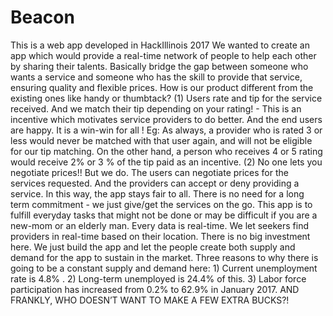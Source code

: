 # Beacon
This is a web app developed in HackIllinois 2017
We wanted to create an app which would provide a real-time network of people to help each other by sharing their talents.
Basically bridge the gap between someone who wants a service and someone who has the skill to provide that service, 
ensuring quality and flexible prices.
How is our product different from the existing ones like handy or thumbtack?
(1) Users rate and tip for the service received. And we match their tip depending on your rating! - This is an incentive which motivates service providers to do better. And the end users are happy. It is a win-win for all ! Eg: As always, a provider who is rated 3 or less would never be matched with that user again, and will not be eligible for our  tip matching. On the other hand, a person who receives 4 or 5 rating would receive 2% or 3 % of the tip paid as an incentive.
(2) No one lets you negotiate prices!! But we do. The users can negotiate prices for the services requested. And the providers can accept or deny providing a service. In this way, the app stays fair to all.
There is no need for a long term commitment - we just give/get the services on the go.
This app is to fulfill everyday tasks that might not be done or may be difficult if you are a new-mom or an elderly man.
Every data is real-time. We let seekers find providers in real-time based on their location.
There is no big investment here. We just build the app and let the people create both supply and demand for the app to sustain in the market. Three reasons to why there is going to be a constant supply and demand here:
          1) Current unemployment rate is 4.8% .
          2) Long-term unemployed is 24.4% of this.
          3) Labor force participation has increased from 0.2% to 62.9% in January 2017.
          AND FRANKLY, WHO DOESN’T WANT TO MAKE A FEW EXTRA BUCKS?!
